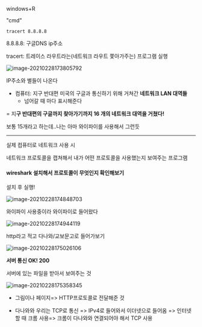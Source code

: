 windows+R

"cmd"

```
tracert 8.8.8.8
```

8.8.8.8: 구글DNS ip주소

tracert: 트레이스 라우트라는(네트워크 라우트 쫓아가주는) 프로그램 실행



![image-20210228173805792](C:\Users\MIN\AppData\Roaming\Typora\typora-user-images\image-20210228173805792.png)



IP주소와 별들이 나온다 

- 컴퓨터: 지구 반대편 미국의 구글과 통신하기 위해 거쳐간 **네트워크 LAN 대역들**
  - 넘어갈 때 마다 표시해준다

= 지**구 반대편의 구글까지 찾아가기까지 16 개의 네트워크 대역을 거쳤다!**

보통 15개라고 하는데..나는 아마 와이파이를 사용해서 그런듯

--------------------

실제 컴퓨터로 네트워크 사용 시 

네트워크 프로토콜을 캡쳐해서 내가 어떤 프로토콜을 사용했는지 보여주는 프로그램

#### wireshark 설치해서 프로토콜이 무엇인지 확인해보기

설치 후 실행!

![image-20210228174848703](C:\Users\MIN\AppData\Roaming\Typora\typora-user-images\image-20210228174848703.png)

와이파이 사용중이라 와이파이로 들어왔다

![image-20210228174944119](C:\Users\MIN\AppData\Roaming\Typora\typora-user-images\image-20210228174944119.png)

http라고 적고 다나와/교보문고로 들어가보기

![image-20210228175026106](C:\Users\MIN\AppData\Roaming\Typora\typora-user-images\image-20210228175026106.png)

**서버 통신 OK! 200**

서버에 있는 파일을 받아서 보여주는 것

![image-20210228175358345](C:\Users\MIN\AppData\Roaming\Typora\typora-user-images\image-20210228175358345.png)

- 그림이나 페이지=> HTTP프로토콜로 전달해준 것

- 다나와와 우리는 TCP로 통신 => IPv4로 들어와서 이더넷으로 들어옴 => 인터넷 할 때 크롬 사용=> 크롬이 다나와와 연결되어야 해서 TCP 사용

